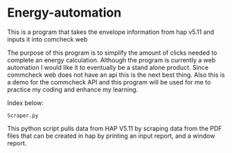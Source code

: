 # Energy-automation
This is a program that takes the envelope information from hap v5.11 and inputs it into comcheck web

The purpose of this program is to simplify the amount of clicks needed to complete an energy calculation.
Although the program is currently a web automation I would like it to eventually be a stand alone product. Since commcheck web does not have an api this is the next
best thing. 
Also this is a demo for the commcheck API
and this program will be used for me to practice my coding and enhance my learning. 

Index below: 

    Scraper.py
    
This python script pulls data from HAP V5.11 by scraping data from the PDF files that can be created in hap by printing an input report, and a window report. 
